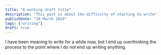 ```yaml
---
title: "A working draft title"
description: "This post is about the difficulty of starting to write"
publishDate: "10 March 2024"
tags: ["writing"]
draft: true
---
```


I have been meaning to write for a while now, but I end up overthinking the process to the point where I do not end up writing anything.

